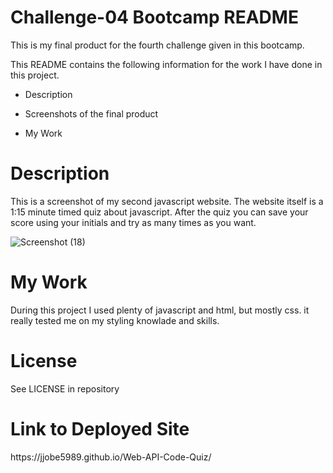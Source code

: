 <h1>Challenge-04 Bootcamp README</h1>

This is my final product for the fourth challenge given in this bootcamp.

This README contains the following information for the work I have done in this project.

- Description

- Screenshots of the final product

- My Work

<h1>Description</h1>

This is a screenshot of my second javascript website. The website itself is a 1:15 minute timed quiz about javascript. After the quiz you can save your score using your initials and try as many times as you want.

![Screenshot (18)](https://user-images.githubusercontent.com/24994854/200443121-93044807-4be1-400f-8c6b-f0d222cbc8b0.png)

<h1>My Work</h1>

During this project I used plenty of javascript and html, but mostly css. it really tested me on my styling knowlade and skills.

<h1>License</h1>

See LICENSE in repository

<h1>Link to Deployed Site</h1>
https://jjobe5989.github.io/Web-API-Code-Quiz/
